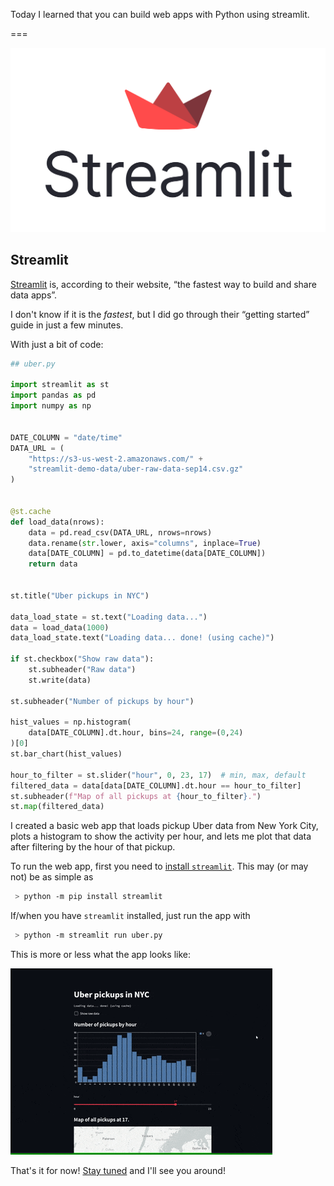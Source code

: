 Today I learned that you can build web apps with Python using streamlit.

===

![](thumbnail.webp "The streamlit logo")


## Streamlit

[Streamlit][streamlit] is, according to their website,
“the fastest way to build and share data apps”.

I don't know if it is the _fastest_,
but I did go through their “getting started” guide in just a few minutes.

With just a bit of code:

```py
## uber.py

import streamlit as st
import pandas as pd
import numpy as np


DATE_COLUMN = "date/time"
DATA_URL = (
    "https://s3-us-west-2.amazonaws.com/" +
    "streamlit-demo-data/uber-raw-data-sep14.csv.gz"
)


@st.cache
def load_data(nrows):
    data = pd.read_csv(DATA_URL, nrows=nrows)
    data.rename(str.lower, axis="columns", inplace=True)
    data[DATE_COLUMN] = pd.to_datetime(data[DATE_COLUMN])
    return data


st.title("Uber pickups in NYC")

data_load_state = st.text("Loading data...")
data = load_data(1000)
data_load_state.text("Loading data... done! (using cache)")

if st.checkbox("Show raw data"):
    st.subheader("Raw data")
    st.write(data)

st.subheader("Number of pickups by hour")

hist_values = np.histogram(
    data[DATE_COLUMN].dt.hour, bins=24, range=(0,24)
)[0]
st.bar_chart(hist_values)

hour_to_filter = st.slider("hour", 0, 23, 17)  # min, max, default
filtered_data = data[data[DATE_COLUMN].dt.hour == hour_to_filter]
st.subheader(f"Map of all pickups at {hour_to_filter}.")
st.map(filtered_data)
```

I created a basic web app that loads pickup Uber data from New York City,
plots a histogram to show the activity per hour,
and lets me plot that data after filtering by the hour of that pickup.

To run the web app, first you need to [install `streamlit`][install].
This may (or may not) be as simple as

```bash
 > python -m pip install streamlit
```

If/when you have `streamlit` installed, just run the app with

```bash
 > python -m streamlit run uber.py
```

This is more or less what the app looks like:

![An animated GIF demonstrating the basic Python web app that I created with streamlit.](_streamlit_uber_demo.gif "Animated demo of the Uber app.")


That's it for now! [Stay tuned][subscribe] and I'll see you around!

[subscribe]: /subscribe
[streamlit]: https://streamlit.io
[install]: https://docs.streamlit.io/library/get-started/installation

